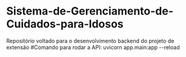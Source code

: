 # Sistema-de-Gerenciamento-de-Cuidados-para-Idosos
Repositório voltado para o desenvolvimento backend do projeto de extensão
#Comando para rodar a API: uvicorn app.main:app --reload